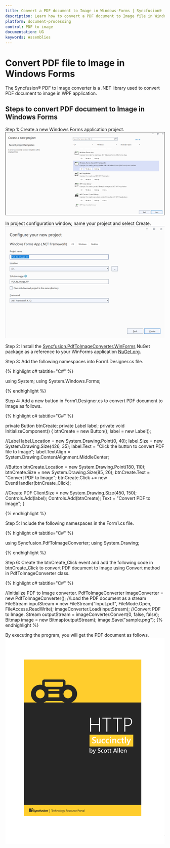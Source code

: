 ```yaml
---
title: Convert a PDF document to Image in Windows-Forms | Syncfusion®
description: Learn how to convert a PDF document to Image file in Windows-Forms with easy steps using System Drawing library.
platform: document-processing
control: PDF to image
documentation: UG
keywords: Assemblies
---
```


# Convert PDF file to Image in Windows Forms

The Syncfusion&reg; PDF to Image converter is a .NET library used to convert PDF document to image in WPF application.

## Steps to convert PDF document to Image in Windows Forms

Step 1: Create a new Windows Forms application project.
![Create Windows Forms application](WF_images/Windows_Forms_step1.png)   

In project configuration window, name your project and select Create.
![Project configuration window](WF_images/Windows_Forms_step2.png)   

Step 2: Install the [Syncfusion.PdfToImageConverter.WinForms](https://www.nuget.org/packages/Syncfusion.PdfToImageConverter.WinForms/) NuGet package as a reference to your WinForms application [NuGet.org](https://www.nuget.org/).

Step 3: Add the following namespaces into Form1.Designer.cs file.

{% highlight c# tabtitle="C#" %}

using System;
using System.Windows.Forms;

{% endhighlight %}

Step 4: Add a new button in Form1.Designer.cs to convert PDF document to Image as follows.

{% highlight c# tabtitle="C#" %}

private Button btnCreate;
private Label label;
private void InitializeComponent()
{
   btnCreate = new Button();
   label = new Label();

   //Label
   label.Location = new System.Drawing.Point(0, 40);
   label.Size = new System.Drawing.Size(426, 35);
   label.Text = "Click the button to convert PDF file to Image";
   label.TextAlign = System.Drawing.ContentAlignment.MiddleCenter;

   //Button
   btnCreate.Location = new System.Drawing.Point(180, 110);
   btnCreate.Size = new System.Drawing.Size(85, 26);
   btnCreate.Text = "Convert PDF to Image";
   btnCreate.Click += new EventHandler(btnCreate_Click);

   //Create PDF
   ClientSize = new System.Drawing.Size(450, 150);
   Controls.Add(label);
   Controls.Add(btnCreate);
   Text = "Convert PDF to Image";
}

{% endhighlight %}

Step 5: Include the following namespaces in the Form1.cs file.

{% highlight c# tabtitle="C#" %}

using Syncfusion.PdfToImageConverter;
using System.Drawing;

{% endhighlight %}

Step 6: Create the btnCreate_Click event and add the following code in btnCreate_Click to convert PDF document to Image using Convert method in PdfToImageConverter class.

{% highlight c# tabtitle="C#" %}

//Initialize PDF to Image converter.
PdfToImageConverter imageConverter = new PdfToImageConverter();
//Load the PDF document as a stream
FileStream inputStream = new FileStream("Input.pdf", FileMode.Open, FileAccess.ReadWrite);
imageConverter.Load(inputStream);
//Convert PDF to Image.
Stream outputStream = imageConverter.Convert(0, false, false);
Bitmap image = new Bitmap(outputStream);
image.Save("sample.png");
{% endhighlight %}

By executing the program, you will get the PDF document as follows.
![Convert PDFToImage Windows Forms output](GettingStarted_images/pdftoimageoutput.png)
